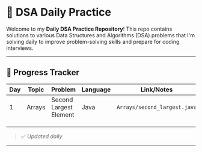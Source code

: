 # 🧠 DSA Daily Practice

Welcome to my **Daily DSA Practice Repository**!
This repo contains solutions to various Data Structures and Algorithms (DSA) problems that I'm solving daily to improve problem-solving skills and prepare for coding interviews.

---

## 📅 Progress Tracker

| Day | Topic  | Problem                | Language | Link/Notes                   |
| --- | ------ | ---------------------- | -------- | ---------------------------- |
| 1   | Arrays | Second Largest Element | Java     | `Arrays/second_largest.java` |
|     |        |                        |          |                              |
|     |        |                        |          |                              |
|     |        |                        |          |                              |

> ✅ *Updated daily*

---

##
